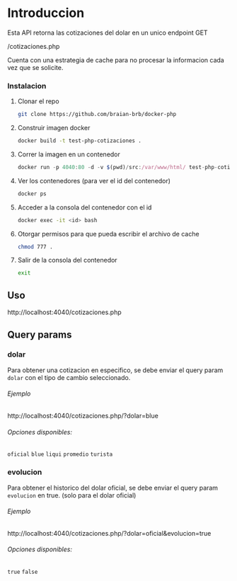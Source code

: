 # Introduccion
Esta API retorna las cotizaciones del dolar en un unico endpoint GET 

/cotizaciones.php 

Cuenta con una estrategia de cache para no procesar la informacion cada vez que se solicite.

### Instalacion

1. Clonar el repo
   ```sh
   git clone https://github.com/braian-brb/docker-php
   ```
2. Construir imagen docker
   ```sh
   docker build -t test-php-cotizaciones .
   ```
3. Correr la imagen en un contenedor
   ```js
   docker run -p 4040:80 -d -v $(pwd)/src:/var/www/html/ test-php-cotizaciones
   ```
4. Ver los contenedores (para ver el id del contenedor)
   ```sh
   docker ps
   ```
5. Acceder a la consola del contenedor con el id
   ```sh
   docker exec -it <id> bash
   ```
6. Otorgar permisos para que pueda escribir el archivo de cache
   ```sh
   chmod 777 .
   ```
7. Salir de la consola del contenedor
   ```sh
   exit
   ```

<!-- USAGE EXAMPLES -->
## Uso

http://localhost:4040/cotizaciones.php

## Query params

### dolar 
Para obtener una cotizacion en especifico, se debe enviar el query param `dolar` con el tipo de cambio seleccionado.

###### Ejemplo
http://localhost:4040/cotizaciones.php/?dolar=blue

###### Opciones disponibles:
`oficial`
`blue`
`liqui`
`promedio`
`turista`

### evolucion
Para obtener el historico del dolar oficial, se debe enviar el query param `evolucion` en true. (solo para el dolar oficial)

###### Ejemplo
http://localhost:4040/cotizaciones.php/?dolar=oficial&evolucion=true

###### Opciones disponibles:
`true`
`false`